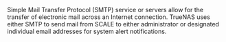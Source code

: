 &NewLine;

Simple Mail Transfer Protocol (SMTP) service or servers allow for the transfer of electronic mail across an Internet connection. 
TrueNAS uses either SMTP to send mail from SCALE to either administrator or designated individual email addresses for system alert notifications.
